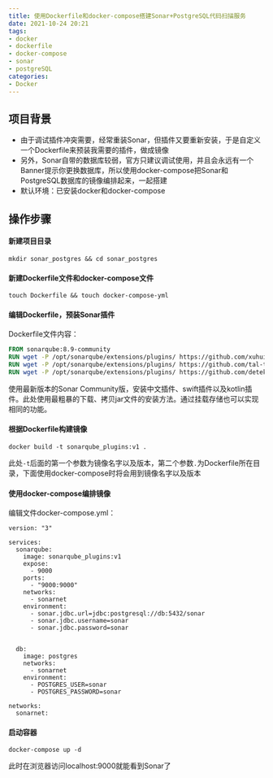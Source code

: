 ```yaml
---
title: 使用Dockerfile和docker-compose搭建Sonar+PostgreSQL代码扫描服务
date: 2021-10-24 20:21
tags:
- docker
- dockerfile
- docker-compose
- sonar
- postgreSQL
categories: 
- Docker
---
```




## 项目背景

- 由于调试插件冲突需要，经常重装Sonar，但插件又要重新安装，于是自定义一个Dockerfile来预装我需要的插件，做成镜像
- 另外，Sonar自带的数据库较弱，官方只建议调试使用，并且会永远有一个Banner提示你更换数据库，所以使用docker-compose把Sonar和PostgreSQL数据库的镜像编排起来，一起搭建
- 默认环境：已安装docker和docker-compose
<!-- more -->



## 操作步骤



#### 新建项目目录

```shell
mkdir sonar_postgres && cd sonar_postgres
```





#### 新建Dockerfile文件和docker-compose文件

```shell
touch Dockerfile && touch docker-compose-yml
```





#### 编辑Dockerfile，预装Sonar插件

Dockerfile文件内容：

```dockerfile
FROM sonarqube:8.9-community
RUN wget -P /opt/sonarqube/extensions/plugins/ https://github.com/xuhuisheng/sonar-l10n-zh/releases/download/sonar-l10n-zh-plugin-8.9/sonar-l10n-zh-plugin-8.9.jar
RUN wget -P /opt/sonarqube/extensions/plugins/ https://github.com/tal-tech/sonar-swift/releases/download/1.5.1/tal-sonar-swift-plugin-1.5.1.jar
RUN wget -P /opt/sonarqube/extensions/plugins/ https://github.com/detekt/sonar-kotlin/releases/download/2.3.0/sonar-detekt-2.3.0.jar
```

使用最新版本的Sonar Community版，安装中文插件、swift插件以及kotlin插件。此处使用最粗暴的下载、拷贝jar文件的安装方法。通过挂载存储也可以实现相同的功能。





#### 根据Dockerfile构建镜像

```shell
docker build -t sonarqube_plugins:v1 .
```

此处`-t`后面的第一个参数为镜像名字以及版本，第二个参数`.`为Dockerfile所在目录，下面使用docker-compose时将会用到镜像名字以及版本





#### 使用docker-compose编排镜像

编辑文件docker-compose.yml：

```
version: "3"

services:
  sonarqube:
    image: sonarqube_plugins:v1
    expose:
      - 9000
    ports:
      - "9000:9000"
    networks:
      - sonarnet
    environment:
      - sonar.jdbc.url=jdbc:postgresql://db:5432/sonar
      - sonar.jdbc.username=sonar
      - sonar.jdbc.password=sonar


  db:
    image: postgres
    networks:
      - sonarnet
    environment:
      - POSTGRES_USER=sonar
      - POSTGRES_PASSWORD=sonar

networks:
  sonarnet:
```





#### 启动容器

```shell
docker-compose up -d
```

此时在浏览器访问localhost:9000就能看到Sonar了







